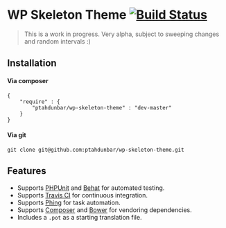 # WP Skeleton Theme [![Build Status](https://travis-ci.org/ptahdunbar/wp-skeleton-theme.png?branch=master)](https://travis-ci.org/ptahdunbar/wp-skeleton-theme)

> This is a work in progress. Very alpha, subject to sweeping changes and random intervals :)

## Installation

#### Via composer

```
{
    "require" : {
        "ptahdunbar/wp-skeleton-theme" : "dev-master"
    }
}
```

#### Via git

```
git clone git@github.com:ptahdunbar/wp-skeleton-theme.git
```

## Features

* Supports [PHPUnit](http://phpunit.de/manual/) and [Behat](http://behat.org/) for automated testing.
* Supports [Travis CI](https://travis-ci.org/) for continuous integration.
* Supports [Phing](http://www.phing.info/) for task automation.
* Supports [Composer](http://getcomposer.org/) and [Bower](http://bower.io/) for vendoring dependencies.
* Includes a `.pot` as a starting translation file.